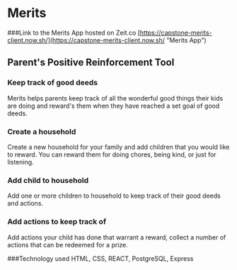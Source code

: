 # Merits
###Link to the Merits App hosted on Zeit.co
[https://capstone-merits-client.now.sh/](https://capstone-merits-client.now.sh/ "Merits App")

## Parent's Positive Reinforcement Tool

### Keep track of good deeds
Merits helps parents keep track of all the wonderful good things their kids are doing and reward's them when they have reached a set goal of good deeds.

### Create a household
Create a new household for your family and add children that you would like to reward. You can reward them for doing chores, being kind, or just for listening.

### Add child to household
Add one or more children to household to keep track of their good deeds and actions.

### Add actions to keep track of
Add actions your child has done that warrant a reward, collect a number of actions that can be redeemed for a prize.

###Technology used
HTML, CSS, REACT, PostgreSQL, Express

